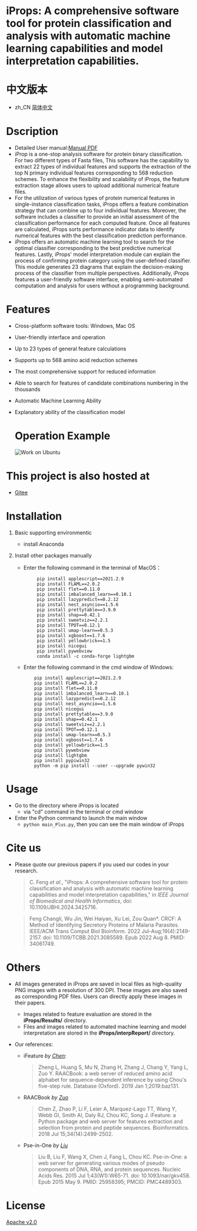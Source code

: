 # iProps: A comprehensive software tool for protein classification and analysis with automatic machine learning capabilities and model interpretation capabilities.

# 中文版本

- zh_CN [简体中文](zh_CN.md)

# Dscription

- Detailed User manual:[Manual PDF](./manual.pdf)  
- iProp is a one-stop analysis software for protein binary classification. For two different types of Fasta files, This software has the capability to extract 22 types of individual features and supports the extraction of the top N primary individual features corresponding to 568 reduction schemes.  To enhance the flexibility and scalability of iProps, the feature extraction stage allows users to upload additional numerical feature files.  
- For the utilization of various types of protein numerical features in single-instance classification tasks, iProps offers a feature combination strategy that can combine up to four individual features.  Moreover, the software includes a classifier to provide an initial assessment of the classification performance for each computed feature.  Once all features are calculated, iProps sorts performance indicator data to identify numerical features with the best classification prediction performance.  
- iProps offers an automatic machine learning tool to search for the optimal classifier corresponding to the best predictive numerical features.  Lastly, iProps' model interpretation module can explain the process of confirming protein category using the user-defined classifier.  This module generates 23 diagrams that explain the decision-making process of the classifier from multiple perspectives.  Additionally, iProps features a user-friendly software interface, enabling semi-automated computation and analysis for users without a programming background. 

# Features

- Cross-platform software tools: Windows, Mac OS

- User-friendly interface and operation

- Up to 23 types of general feature calculations

- Supports up to 568 amino acid reduction schemes

- The most comprehensive support for reduced information

- Able to search for features of candidate combinations numbering in the thousands

- Automatic Machine Learning Ability

- Explanatory ability of the classification model
  
  # Operation Example
  
  ![Work on Ubuntu](example.gif)

# This project is also hosted at

- [Gitee](https://gitee.com/zam1024t/LocalizedMenu)

# Installation

1. Basic supporting environmentic  
   
   - install Anaconda

2. Install other packages manually  
   
   - Enter the following command in the terminal of MacOS：
     
     ```
          pip install applescript==2021.2.9
          pip install FLAML==2.0.2
          pip install flet==0.11.0
          pip install imbalanced_learn==0.10.1
          pip install lazypredict==0.2.12
          pip install nest_asyncio==1.5.6
          pip install prettytable==3.9.0
          pip install shap==0.42.1
          pip install sweetviz==2.2.1
          pip install TPOT==0.12.1
          pip install umap-learn==0.5.3
          pip install xgboost==1.7.6
          pip install yellowbrick==1.5
          pip install nicegui
          pip install pywebview
          conda install -c conda-forge lightgbm
     ```
   
   - Enter the following command in the cmd window of Windows:
     
     ```
         pip install applescript==2021.2.9  
         pip install FLAML==2.0.2  
         pip install flet==0.11.0  
         pip install imbalanced_learn==0.10.1  
         pip install lazypredict==0.2.12  
         pip install nest_asyncio==1.5.6  
         pip install nicegui  
         pip install prettytable==3.9.0  
         pip install shap==0.42.1  
         pip install sweetviz==2.2.1  
         pip install TPOT==0.12.1  
         pip install umap-learn==0.5.3  
         pip install xgboost==1.7.6  
         pip install yellowbrick==1.5  
         pip install pywebview  
         pip install lightgbm  
         pip install pypiwin32  
         python -m pip install --user --upgrade pywin32  
     ```

# Usage

- Go to the directory where iProps is located
  - via "cd" command in the terminal or cmd window
- Enter the Python command to launch the main window
  - `python main_Plus.py`, then you can see the main window of iProps

# Cite us

- Please quote our previous papers if you used our codes in your research.  
  
  > C. Feng *et al*., "iProps: A comprehensive software tool for protein classification and analysis with automatic machine learning capabilities and model interpretation capabilities," in *IEEE Journal of Biomedical and Health Informatics*, doi: 10.1109/JBHI.2024.3425716.
  
  > Feng Changli, Wu Jin, Wei Haiyan, Xu Lei, Zou Quan*. CRCF: A Method of Identifying Secretory Proteins of Malaria Parasites. IEEE/ACM Trans Comput Biol Bioinform. 2022 Jul-Aug;19(4):2149-2157. doi: 10.1109/TCBB.2021.3085589. Epub 2022 Aug 8. PMID: 34061749.

# Others

- All images generated in iProps are saved in local files as high-quality PNG images with a resolution of 300 DPI. These images are also saved as corresponding PDF files. Users can directly apply these images in their papers.   
  
  - Images related to feature evaluation are stored in the **iProps/Results/**  directory.
  - Files and images related to automated machine learning and model interpretation are stored in the **iProps/interpReport/** directory.

- Our references:
  
  - iFeature *by [Chen](https://pubmed.ncbi.nlm.nih.gov/29528364/)*:  
    
    > Zheng L, Huang S, Mu N, Zhang H, Zhang J, Chang Y, Yang L, Zuo Y. RAACBook: a web server of reduced amino acid alphabet for sequence-dependent inference by using Chou's five-step rule. Database (Oxford). 2019 Jan 1;2019:baz131.
  
  - RAACBook *by [Zuo](https://pubmed.ncbi.nlm.nih.gov/31802128/)*
    
    > Chen Z, Zhao P, Li F, Leier A, Marquez-Lago TT, Wang Y, Webb GI, Smith AI, Daly RJ, Chou KC, Song J. iFeature: a Python package and web server for features extraction and selection from protein and peptide sequences. Bioinformatics. 2018 Jul 15;34(14):2499-2502.
  
  - Pse-in-One *by [Liu](https://pubmed.ncbi.nlm.nih.gov/25958395/)*
    
    > Liu B, Liu F, Wang X, Chen J, Fang L, Chou KC. Pse-in-One: a web server for generating various modes of pseudo components of DNA, RNA, and protein sequences. Nucleic Acids Res. 2015 Jul 1;43(W1):W65-71. doi: 10.1093/nar/gkv458. Epub 2015 May 9. PMID: 25958395; PMCID: PMC4489303.

# License

[Apache v2.0](LICENSE)
